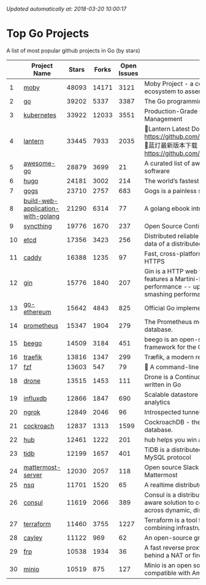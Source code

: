 *Updated automatically at: 2018-03-20 10:00:17* 
# Top Go Projects
A list of most popular github projects in Go (by stars)

|    | Project Name | Stars | Forks | Open Issues | Description |
| -- | ------------ | ----- | ----- | ----------- | ----------- |
| 1 | [moby](https://github.com/moby/moby) | 48093 | 14171 | 3121 | Moby Project - a collaborative project for the container ecosystem to assemble container-based systems |
| 2 | [go](https://github.com/golang/go) | 39202 | 5337 | 3387 | The Go programming language |
| 3 | [kubernetes](https://github.com/kubernetes/kubernetes) | 33922 | 12033 | 3551 | Production-Grade Container Scheduling and Management |
| 4 | [lantern](https://github.com/getlantern/lantern) | 33445 | 7933 | 2035 | 🔴Lantern Latest Download https://github.com/getlantern/lantern/releases/tag/latest 🔴蓝灯最新版本下载 https://github.com/getlantern/forum/issues/833 🔴  |
| 5 | [awesome-go](https://github.com/avelino/awesome-go) | 28879 | 3699 | 21 | A curated list of awesome Go frameworks, libraries and software |
| 6 | [hugo](https://github.com/gohugoio/hugo) | 24181 | 3002 | 214 | The world’s fastest framework for building websites. |
| 7 | [gogs](https://github.com/gogits/gogs) | 23710 | 2757 | 683 | Gogs is a painless self-hosted Git service. |
| 8 | [build-web-application-with-golang](https://github.com/astaxie/build-web-application-with-golang) | 21290 | 6314 | 77 | A golang ebook intro how to build a web with golang |
| 9 | [syncthing](https://github.com/syncthing/syncthing) | 19776 | 1670 | 237 | Open Source Continuous File Synchronization |
| 10 | [etcd](https://github.com/coreos/etcd) | 17356 | 3423 | 256 | Distributed reliable key-value store for the most critical data of a distributed system |
| 11 | [caddy](https://github.com/mholt/caddy) | 16388 | 1235 | 97 | Fast, cross-platform HTTP/2 web server with automatic HTTPS |
| 12 | [gin](https://github.com/gin-gonic/gin) | 15776 | 1840 | 207 | Gin is a HTTP web framework written in Go (Golang). It features a Martini-like API with much better performance -- up to 40 times faster. If you need smashing performance, get yourself some Gin. |
| 13 | [go-ethereum](https://github.com/ethereum/go-ethereum) | 15642 | 4843 | 825 | Official Go implementation of the Ethereum protocol |
| 14 | [prometheus](https://github.com/prometheus/prometheus) | 15347 | 1904 | 279 | The Prometheus monitoring system and time series database. |
| 15 | [beego](https://github.com/astaxie/beego) | 14509 | 3184 | 451 | beego is an open-source, high-performance web framework for the Go programming language. |
| 16 | [traefik](https://github.com/containous/traefik) | 13816 | 1347 | 299 | Træfik, a modern reverse proxy |
| 17 | [fzf](https://github.com/junegunn/fzf) | 13603 | 547 | 79 | :cherry_blossom: A command-line fuzzy finder |
| 18 | [drone](https://github.com/drone/drone) | 13515 | 1453 | 111 | Drone is a Continuous Delivery platform built on Docker, written in Go |
| 19 | [influxdb](https://github.com/influxdata/influxdb) | 12866 | 1847 | 690 | Scalable datastore for metrics, events, and real-time analytics |
| 20 | [ngrok](https://github.com/inconshreveable/ngrok) | 12849 | 2046 | 96 | Introspected tunnels to localhost |
| 21 | [cockroach](https://github.com/cockroachdb/cockroach) | 12837 | 1313 | 1599 | CockroachDB - the open source, cloud-native SQL database. |
| 22 | [hub](https://github.com/github/hub) | 12461 | 1222 | 201 | hub helps you win at git. |
| 23 | [tidb](https://github.com/pingcap/tidb) | 12199 | 1657 | 401 | TiDB is a distributed HTAP database compatible with the MySQL protocol  |
| 24 | [mattermost-server](https://github.com/mattermost/mattermost-server) | 12030 | 2057 | 118 | Open source Slack-alternative in Golang and React - Mattermost |
| 25 | [nsq](https://github.com/nsqio/nsq) | 11701 | 1520 | 65 | A realtime distributed messaging platform |
| 26 | [consul](https://github.com/hashicorp/consul) | 11619 | 2066 | 389 | Consul is a distributed, highly available, and data center aware solution to connect and configure applications across dynamic, distributed infrastructure. |
| 27 | [terraform](https://github.com/hashicorp/terraform) | 11460 | 3755 | 1227 | Terraform is a tool for building, changing, and combining infrastructure safely and efficiently. |
| 28 | [cayley](https://github.com/cayleygraph/cayley) | 11122 | 969 | 62 | An open-source graph database |
| 29 | [frp](https://github.com/fatedier/frp) | 10538 | 1934 | 36 | A fast reverse proxy to help you expose a local server behind a NAT or firewall to the internet. |
| 30 | [minio](https://github.com/minio/minio) | 10519 | 875 | 127 | Minio is an open source object storage server compatible with Amazon S3 APIs |
